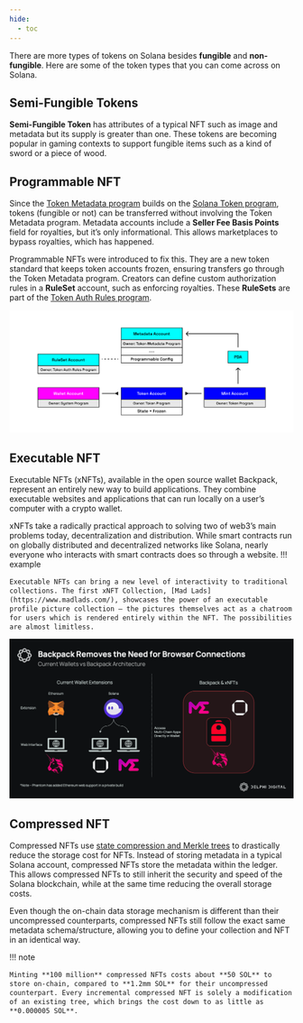 ```yaml
---
hide:
  - toc
---
```


There are more types of tokens on Solana besides **fungible** and **non-fungible**. Here are some of the token types that you can come across on Solana.

<h2>Semi-Fungible Tokens</h2>

**Semi-Fungible Token** has attributes of a typical NFT such as image and metadata but its supply is greater than one. These tokens are becoming popular in gaming contexts to support fungible items such as a kind of sword or a piece of wood.

<h2>Programmable NFT</h2>

Since the [Token Metadata program](./token-metadata-program.md) builds on the [Solana Token program](../../chapter4/token-program.md), tokens (fungible or not) can be transferred without involving the Token Metadata program. Metadata accounts include a **Seller Fee Basis Points** field for royalties, but it’s only informational. This allows marketplaces to bypass royalties, which has happened.

Programmable NFTs were introduced to fix this. They are a new token standard that keeps token accounts frozen, ensuring transfers go through the Token Metadata program. Creators can define custom authorization rules in a **RuleSet** account, such as enforcing royalties. These **RuleSets** are part of the [Token Auth Rules program](https://developers.metaplex.com/token-auth-rules).

![Blockchain](../../images/programmable.png)

<h2>Executable NFT</h2>

Executable NFTs (xNFTs), available in the open source wallet Backpack, represent an entirely new way to build applications. They combine executable websites and applications that can run locally on a user’s computer with a crypto wallet.

xNFTs take a radically practical approach to solving two of web3’s main problems today, decentralization and distribution. While smart contracts run on globally distributed and decentralized networks like Solana, nearly everyone who interacts with smart contracts does so through a website.
!!! example

    Executable NFTs can bring a new level of interactivity to traditional collections. The first xNFT Collection, [Mad Lads](https://www.madlads.com/), showcases the power of an executable profile picture collection — the pictures themselves act as a chatroom for users which is rendered entirely within the NFT. The possibilities are almost limitless.

![Blockchain](../../images/xnfts.png)

<h2>Compressed NFT</h2>

Compressed NFTs use [state compression and Merkle trees](../../chapter4/account-compression-program.md) to drastically reduce the storage cost for NFTs. Instead of storing metadata in a typical Solana account, compressed NFTs store the metadata within the ledger. This allows compressed NFTs to still inherit the security and speed of the Solana blockchain, while at the same time reducing the overall storage costs.

Even though the on-chain data storage mechanism is different than their uncompressed counterparts, compressed NFTs still follow the exact same metadata schema/structure, allowing you to define your collection and NFT in an identical way.

!!! note

    Minting **100 million** compressed NFTs costs about **50 SOL** to store on-chain, compared to **1.2mm SOL** for their uncompressed counterpart. Every incremental compressed NFT is solely a modification of an existing tree, which brings the cost down to as little as **0.000005 SOL**.
